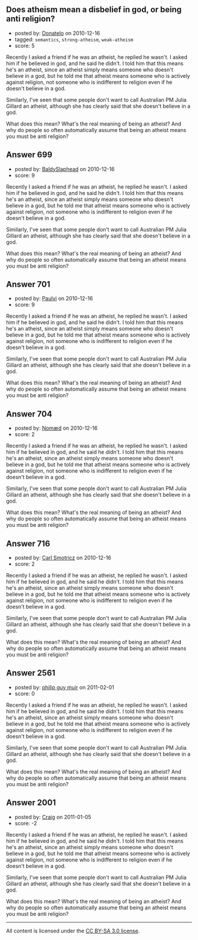 ## Does atheism mean a disbelief in god, or being anti religion?

- posted by: [Donatelo](https://stackexchange.com/users/-1/196-donatelo) on 2010-12-16
- tagged: `semantics`, `strong-atheism`, `weak-atheism`
- score: 5

Recently I asked a friend if he was an atheist, he replied he wasn't. I asked him if he believed in god, and he said he didn't. I told him that this means he's an atheist, since an atheist simply means someone who doesn't believe in a god, but he told me that atheist means someone who is actively against religion, not someone who is indifferent to religion even if he doesn't believe in a god.

Similarly, I've seen that some people don't want to call Australian PM Julia Gillard an atheist, although she has clearly said that she doesn't believe in a god.

What does this mean? What's the real meaning of being an atheist? And why do people so often automatically assume that being an atheist means you must be anti religion?


## Answer 699

- posted by: [BaldySlaphead](https://stackexchange.com/users/-1/148-baldyslaphead) on 2010-12-16
- score: 9

Recently I asked a friend if he was an atheist, he replied he wasn't. I asked him if he believed in god, and he said he didn't. I told him that this means he's an atheist, since an atheist simply means someone who doesn't believe in a god, but he told me that atheist means someone who is actively against religion, not someone who is indifferent to religion even if he doesn't believe in a god.

Similarly, I've seen that some people don't want to call Australian PM Julia Gillard an atheist, although she has clearly said that she doesn't believe in a god.

What does this mean? What's the real meaning of being an atheist? And why do people so often automatically assume that being an atheist means you must be anti religion?


## Answer 701

- posted by: [Paulvi](https://stackexchange.com/users/-1/271-paulvi) on 2010-12-16
- score: 9

Recently I asked a friend if he was an atheist, he replied he wasn't. I asked him if he believed in god, and he said he didn't. I told him that this means he's an atheist, since an atheist simply means someone who doesn't believe in a god, but he told me that atheist means someone who is actively against religion, not someone who is indifferent to religion even if he doesn't believe in a god.

Similarly, I've seen that some people don't want to call Australian PM Julia Gillard an atheist, although she has clearly said that she doesn't believe in a god.

What does this mean? What's the real meaning of being an atheist? And why do people so often automatically assume that being an atheist means you must be anti religion?


## Answer 704

- posted by: [Nomæd](https://stackexchange.com/users/-1/27-nom-d) on 2010-12-16
- score: 2

Recently I asked a friend if he was an atheist, he replied he wasn't. I asked him if he believed in god, and he said he didn't. I told him that this means he's an atheist, since an atheist simply means someone who doesn't believe in a god, but he told me that atheist means someone who is actively against religion, not someone who is indifferent to religion even if he doesn't believe in a god.

Similarly, I've seen that some people don't want to call Australian PM Julia Gillard an atheist, although she has clearly said that she doesn't believe in a god.

What does this mean? What's the real meaning of being an atheist? And why do people so often automatically assume that being an atheist means you must be anti religion?


## Answer 716

- posted by: [Carl Smotricz](https://stackexchange.com/users/-1/228-carl-smotricz) on 2010-12-16
- score: 2

Recently I asked a friend if he was an atheist, he replied he wasn't. I asked him if he believed in god, and he said he didn't. I told him that this means he's an atheist, since an atheist simply means someone who doesn't believe in a god, but he told me that atheist means someone who is actively against religion, not someone who is indifferent to religion even if he doesn't believe in a god.

Similarly, I've seen that some people don't want to call Australian PM Julia Gillard an atheist, although she has clearly said that she doesn't believe in a god.

What does this mean? What's the real meaning of being an atheist? And why do people so often automatically assume that being an atheist means you must be anti religion?


## Answer 2561

- posted by: [philip guy muir](https://stackexchange.com/users/-1/182-philip-guy-muir) on 2011-02-01
- score: 0

Recently I asked a friend if he was an atheist, he replied he wasn't. I asked him if he believed in god, and he said he didn't. I told him that this means he's an atheist, since an atheist simply means someone who doesn't believe in a god, but he told me that atheist means someone who is actively against religion, not someone who is indifferent to religion even if he doesn't believe in a god.

Similarly, I've seen that some people don't want to call Australian PM Julia Gillard an atheist, although she has clearly said that she doesn't believe in a god.

What does this mean? What's the real meaning of being an atheist? And why do people so often automatically assume that being an atheist means you must be anti religion?


## Answer 2001

- posted by: [Craig](https://stackexchange.com/users/-1/347-craig) on 2011-01-05
- score: -2

Recently I asked a friend if he was an atheist, he replied he wasn't. I asked him if he believed in god, and he said he didn't. I told him that this means he's an atheist, since an atheist simply means someone who doesn't believe in a god, but he told me that atheist means someone who is actively against religion, not someone who is indifferent to religion even if he doesn't believe in a god.

Similarly, I've seen that some people don't want to call Australian PM Julia Gillard an atheist, although she has clearly said that she doesn't believe in a god.

What does this mean? What's the real meaning of being an atheist? And why do people so often automatically assume that being an atheist means you must be anti religion?



---

All content is licensed under the [CC BY-SA 3.0 license](https://creativecommons.org/licenses/by-sa/3.0/).
